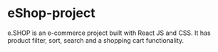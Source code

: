 # eShop-project
e.SHOP is an e-commerce project built with React JS and CSS.
It has product filter, sort, search and a shopping cart functionality.
